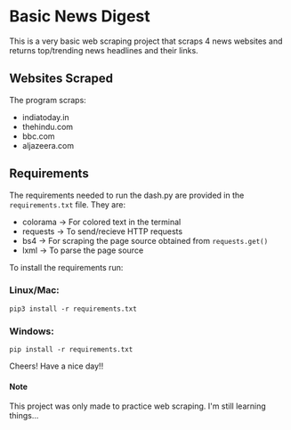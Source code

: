 # Basic News Digest
This is a very basic web scraping project that scraps 4 news websites and returns top/trending news headlines and their links.

## Websites Scraped
The program scraps:
* indiatoday.in
* thehindu.com
* bbc.com
* aljazeera.com

## Requirements
The requirements needed to run the dash.py are provided in the `requirements.txt` file.
They are:
* colorama → For colored text in the terminal
* requests → To send/recieve HTTP requests
* bs4 → For scraping the page source obtained from `requests.get()`
* lxml → To parse the page source

To install the requirements run:
### Linux/Mac:
`pip3 install -r requirements.txt`
### Windows:
`pip install -r requirements.txt`

Cheers! Have a nice day!!

#### Note
This project was only made to practice web scraping. I'm still learning things...

